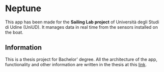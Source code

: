 # Neptune

This app has been made for the **Sailing Lab project** of Università degli Studi di Udine (UniUD).
It manages data in real time from the sensors installed on the boat.

## Information

This is a thesis project for Bachelor' degree. All the architecture of the app,
functionality and other information are written in the thesis at this 
[link](https://github.com/federicozanardo/neptune-thesis/blob/master/thesis/tesi.pdf).
